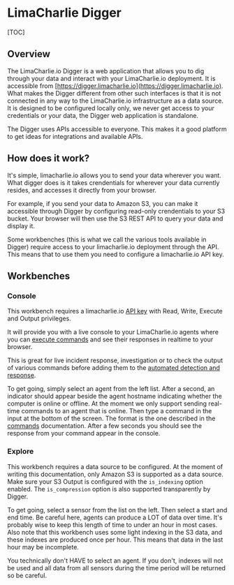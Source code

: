 # LimaCharlie Digger

[TOC]

## Overview
The LimaCharlie.io Digger is a web application that allows you to dig through your data and interact with your LimaCharlie.io deployment.
It is accessible from [https://digger.limacharlie.io](https://digger.limacharlie.io). What makes the Digger different from other such interfaces
is that it is not connected in any way to the LimaCharlie.io infrastructure as a data source. It is designed to be configured locally only, we never
get access to your credentials or your data, the Digger web application is standalone.

The Digger uses APIs accessible to everyone. This makes it a good platform to get ideas for integrations and available APIs.

## How does it work?
It's simple, limacharlie.io allows you to send your data wherever you want. What digger does is it takes crendentials for wherever your data currently
resides, and accesses it directly from your browser.

For example, if you send your data to Amazon S3, you can make it accessible through Digger by configuring read-only crendentials to your S3 bucket. Your 
browser will then use the S3 REST API to query your data and display it.

Some workbenches (this is what we call the various tools available in Digger) require access to your limacharlie.io deployment through the API. This means
that to use them you need to configure a limacharlie.io API key.

## Workbenches
### Console
This workbench requires a limacharlie.io [API key](api_keys.md) with Read, Write, Execute and Output privileges.

It will provide you with a live console to your LimaCharlie.io agents where you can [execute commands](sensor_commands.md) and see their responses in 
realtime to your browser.

This is great for live incident response, investigation or to check the output of various commands before adding them to 
the [automated detection and response](dr.md).

To get going, simply select an agent from the left list. After a second, an indicator should appear beside the agent hostname indicating whether the computer
is online or offline. At the moment we only support sending real-time commands to an agent that is online. Then type a command in the input at the bottom
of the screen. The format is the one described in the [commands](sensor_commands.md) documentation. After a few seconds you should see the response from 
your command appear in the console.

### Explore
This workbench requires a data source to be configured. At the moment of writing this documentation, only Amazon S3 is supported as a data source. Make
sure your S3 Output is configured with the `is_indexing` option enabled. The `is_compression` option is also supported transparently by Digger.

To get going, select a sensor from the list on the left. Then select a start and end time. Be careful here, agents can produce a LOT of data over time. It's
probably wise to keep this length of time to under an hour in most cases. Also note that this workbench uses some light indexing in the S3 data, and these
indexes are produced once per hour. This means that data in the last hour may be incomplete.

You technically don't HAVE to select an agent. If you don't, indexes will not be used and all data from all sensors during the time period will be returned 
so be careful.
